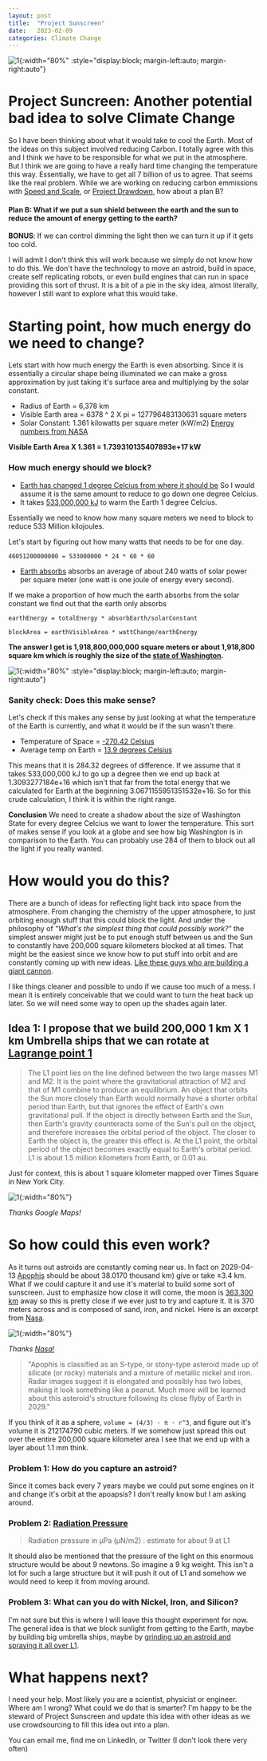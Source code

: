 ```yaml
---
layout: post
title:  "Project Sunscreen"
date:   2023-02-09
categories: Climate Change
---
```

![1](/assets/images/projectsunscreen/space_umbrella.png){:width="80%" :style="display:block; margin-left:auto; margin-right:auto"}

# Project Suncreen: Another potential bad idea to solve Climate Change
So I have been thinking about what it would take to cool the Earth. Most of the ideas on this subject involved reducing Carbon. I totally agree with this and I think we have to be responsible for what we put in the atmosphere.  But I think we are going to have a really hard time changing the temperature this way. Essentially, we have to get all 7 billion of us to agree. That seems like the real problem. While we are working on reducing carbon emmissions with [Speed and Scale](https://speedandscale.com/), or [Project Drawdown](https://www.drawdown.org/), how about a plan B?

#### Plan B: What if we put a sun shield between the earth and the sun to reduce the amount of energy getting to the earth?

**BONUS**: If we can control dimming the light then we can turn it up if it gets too cold.

I will admit I don't think this will work because we simply do not know how to do this. We don't have the technology to move an astroid, build in space, create self replicating robots, or even build engines that can run in space providing this sort of thrust. It is a bit of a pie in the sky idea, almost literally, however I still want to explore what this would take.


# Starting point, how much energy do we need to change?
Lets start with how much energy the Earth is even absorbing.  Since it is essentially a circular shape being illuminated we can make a gross approximation by just taking it's surface area and multiplying by the solar constant.

* Radius of Earth = 6,378 km
* Visible Earth area = 6378 ^ 2 X pi = 127796483130631 square meters
* Solar Constant: 1.361 kilowatts per square meter (kW/m2) [Energy numbers from NASA](https://earthobservatory.nasa.gov/features/EnergyBalance/page2.php)

**Visible Earth Area X 1.361 = 1.739310135407893e+17 kW**

### How much energy should we block?

* [Earth has changed 1 degree Celcius from where it should be](https://climate.nasa.gov/vital-signs/global-temperature/) So I would assume it is the same amount to reduce to go down one degree Celcius.
* It takes [533,000,000 kJ](https://www.quora.com/Has-anyone-calculated-how-much-energy-is-required-to-raise-the-temperature-of-Earth-our-planet-by-one-degree) to warm the Earth 1 degree Celcius.

Essentially we need to know how many square meters we need to block to reduce 533 Million kilojoules.

Let's start by figuring out how many watts that needs to be for one day.

`46051200000000 = 533000000 * 24 * 60 * 60`

* [Earth absorbs](https://earthobservatory.nasa.gov/features/EnergyBalance) absorbs an average of about 240 watts of solar power per square meter (one watt is one joule of energy every second).

If we make a proportion of how much the earth absorbs from the solar constant we find out that the earth only absorbs


`earthEnergy = totalEnergy * absorbEarth/solarConstant`

 `blockArea = earthVisibleArea * wattChange/earthEnergy`


**The answer I get is 1,918,800,000,000 square meters or about 1,918,800 square km which is roughly the size of the [state of Washington](https://en.wikipedia.org/wiki/List_of_U.S._states_and_territories_by_area).**

![1](/assets/images/projectsunscreen/space_umbrella_2.png){:width="80%" :style="display:block; margin-left:auto; margin-right:auto"}

### Sanity check: Does this make sense?
Let's check if this makes any sense by just looking at what the temperature of the Earth is currently, and what it would be if the sun wasn't there.

* Temperature of Space = [-270.42 Celsius](https://www.scienceabc.com/nature/universe/what-is-the-temperature-of-space.html)
* Average temp on Earth = [13.9 degrees Celsius](https://www.space.com/17816-earth-temperature.html)

This means that it is 284.32 degrees of difference. If we assume that it takes 533,000,000 kJ to go up a degree then we end up back at 1.3093277184e+16 which isn't that far from the total energy that we calculated for Earth at the beginning 3.0671155951351532e+16.  So for this crude calculation, I think it is within the right range.

**Conclusion** We need to create a shadow about the size of Washington State for every degree Celcius we want to lower the temperature. This sort of makes sense if you look at a globe and see how big Washington is in comparison to the Earth. You can probably use 284 of them to block out all the light if you really wanted.

# How would you do this?
There are a bunch of ideas for reflecting light back into space from the atmosphere. From changing the chemistry of the upper atmosphere, to just orbiting enough stuff that this could block the light. And under the philosophy of *"What's the simplest thing that could possibly work?"* the simplest answer might just be to put enough stuff between us and the Sun to constantly have 200,000 square kilometers blocked at all times. That might be the easiest since we know how to put stuff into orbit and are constantly coming up with new ideas. [Like these guys who are building a giant cannon](https://greenlaunch.space/).

I like things cleaner and possible to undo if we cause too much of a mess. I mean it is entirely conceivable that we could want to turn the heat back up later. So we will need some way to open up the shades again later.

## Idea 1: I propose that we build 200,000 1 km X 1 km Umbrella ships that we can rotate at [Lagrange point 1](https://en.wikipedia.org/wiki/Lagrange_point)


> The L1 point lies on the line defined between the two large masses M1 and M2. It is the point where the gravitational attraction of M2 and that of M1 combine to produce an equilibrium. An object that orbits the Sun more closely than Earth would normally have a shorter orbital period than Earth, but that ignores the effect of Earth's own gravitational pull. If the object is directly between Earth and the Sun, then Earth's gravity counteracts some of the Sun's pull on the object, and therefore increases the orbital period of the object. The closer to Earth the object is, the greater this effect is. At the L1 point, the orbital period of the object becomes exactly equal to Earth's orbital period. L1 is about 1.5 million kilometers from Earth, or 0.01 au.

Just for context, this is about 1 square kilometer mapped over Times Square in New York City.

![1](/assets/images/projectsunscreen/UmbrellaShipSize.png){:width="80%"}

*Thanks Google Maps!*



# So how could this even work?

As it turns out astroids are constantly coming near us. In fact on 2029-04-13	[Apophis](https://en.wikipedia.org/wiki/99942_Apophis) should be about 38.0170 thousand km) give or take	±3.4 km. What if we could capture it and use it's material to build some sort of sunscreen. Just to emphasize how close it will come, the moon is [363,300 km](https://www.space.com/18145-how-far-is-the-moon.html) away so this is pretty close if we ever just to try and capture it.  It is 370 meters across and is composed of sand, iron, and nickel. Here is an excerpt from [Nasa](https://solarsystem.nasa.gov/asteroids-comets-and-meteors/asteroids/apophis/in-depth/).

![1](/assets/images/projectsunscreen/apophis.png){:width="80%"}

*Thanks [Nasa!](https://www.jpl.nasa.gov/asteroid-watch/eyes-on-asteroids)*

>"Apophis is classified as an S-type, or stony-type asteroid made up of silicate (or rocky) materials and a mixture of metallic nickel and iron. Radar images suggest it is elongated and possibly has two lobes, making it look something like a peanut. Much more will be learned about this asteroid's structure following its close flyby of Earth in 2029."

If you think of it as a sphere, `volume = (4/3) · π · r^3`, and figure out it's volume it is 212174790 cubic meters. If we somehow just spread this out over the entire 200,000 square kilometer area I see that we end up with a layer about 1.1 mm think.

### Problem 1: How do you capture an astroid?
Since it comes back every 7 years maybe we could put some engines on it and change it's orbit at the apoapsis? I don't really know but I am asking around.


### Problem 2: [Radiation Pressure](https://en.wikipedia.org/wiki/Radiation_pressure)
>Radiation pressure in μPa (μN/m2) : estimate for about 9 at L1

It should also be mentioned that the pressure of the light on this enormous structure would be about 9 newtons. So imagine a 9 kg weight. This isn't a lot for such a large structure but it will push it out of L1 and somehow we would need to keep it from moving around.


### Problem 3: What can you do with Nickel, Iron, and Silicon?
I'm not sure but this is where I will leave this thought experiment for now. The general idea is that we block sunlight from getting to the Earth, maybe by building big umbrella ships, maybe by [grinding up an astroid and spraying it all over L1](https://journals.plos.org/climate/article?id=10.1371/journal.pclm.0000133).


# What happens next?
I need your help. Most likely you are a scientist, physicist or engineer. Where am I wrong? What could we do that is smarter? I'm happy to be the steward of Project Sunscreen and update this idea with other ideas as we use crowdsourcing to fill this idea out into a plan.

You can email me, find me on LinkedIn, or Twitter (I don't look there very often)
